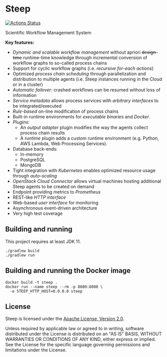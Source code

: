 Steep
=====

[![Actions Status](https://github.com/steep-wms/steep/workflows/Java%20CI/badge.svg)](https://github.com/steep-wms/steep/actions)

Scientific Workflow Management System

**Key features:**

* *Dynamic and scalable workflow management* without apriori ~~design-time~~
  runtime-time knowledge through incremental conversion of workflow graphs to
  so-called process chains
* Support for cyclic workflow graphs (i.e. *recursive for-each actions*)
* Optimized *process chain scheduling* through parallelization and distribution
  to multiple agents (i.e. Steep instances running in the Cloud or in a
  cluster)
* *Automatic failover:* crashed workflows can be resumed without loss of
  information
* *Service metadata* allows process services with *arbitrary interfaces* to be
  integrated/executed
* *Rule-based* on-line modification of process chains
* Built-in runtime environments for *executable binaries* and *Docker*.
* *Plugins:*
  * An *output adapter* plugin modifies the way the agents collect process
    chain results
  * A *runtime* plugin adds a custom runtime environment (e.g. Python,
    AWS Lambda, Web Processing Services).
* Database back-ends:
  * In-memory
  * PostgreSQL
  * MongoDB
* Tight integration with *Kubernetes* enables optimized resource usage through
  *auto-scaling*
* *OpenStack Cloud Connector* allows virtual machines hosting additional
  Steep agents to be created on demand
* Endpoint providing metrics to *Prometheus*
* REST-like *HTTP interface*
* Web-based *user interface* for monitoring
* Asynchronous event-driven architecture
* Very high test coverage

Building and running
--------------------

This project requires at least JDK 11.

    ./gradlew build
    ./gradlew run

Building and running the Docker image
-------------------------------------

    docker build -t steep .
    docker run --name steep --rm -p 8080:8080 \
      -e STEEP_HTTP_HOST=0.0.0.0 steep

License
-------

Steep is licensed under the
[Apache License, Version 2.0](http://www.apache.org/licenses/LICENSE-2.0).

Unless required by applicable law or agreed to in writing, software
distributed under the License is distributed on an "AS IS" BASIS,
WITHOUT WARRANTIES OR CONDITIONS OF ANY KIND, either express or implied.
See the License for the specific language governing permissions and
limitations under the License.
